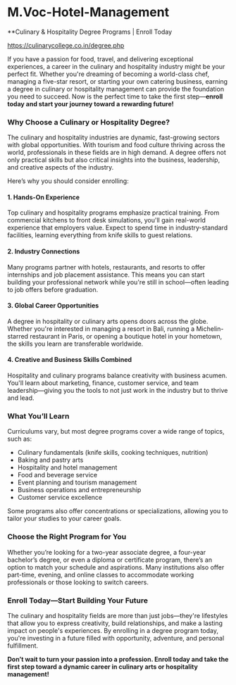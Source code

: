 # M.Voc-Hotel-Management


**Culinary & Hospitality Degree Programs | Enroll Today

https://culinarycollege.co.in/degree.php

If you have a passion for food, travel, and delivering exceptional experiences, a career in the culinary and hospitality industry might be your perfect fit. Whether you're dreaming of becoming a world-class chef, managing a five-star resort, or starting your own catering business, earning a degree in culinary or hospitality management can provide the foundation you need to succeed. Now is the perfect time to take the first step—**enroll today and start your journey toward a rewarding future!**

### Why Choose a Culinary or Hospitality Degree?

The culinary and hospitality industries are dynamic, fast-growing sectors with global opportunities. With tourism and food culture thriving across the world, professionals in these fields are in high demand. A degree offers not only practical skills but also critical insights into the business, leadership, and creative aspects of the industry.

Here’s why you should consider enrolling:

#### 1. **Hands-On Experience**

Top culinary and hospitality programs emphasize practical training. From commercial kitchens to front desk simulations, you'll gain real-world experience that employers value. Expect to spend time in industry-standard facilities, learning everything from knife skills to guest relations.

#### 2. **Industry Connections**

Many programs partner with hotels, restaurants, and resorts to offer internships and job placement assistance. This means you can start building your professional network while you're still in school—often leading to job offers before graduation.

#### 3. **Global Career Opportunities**

A degree in hospitality or culinary arts opens doors across the globe. Whether you're interested in managing a resort in Bali, running a Michelin-starred restaurant in Paris, or opening a boutique hotel in your hometown, the skills you learn are transferable worldwide.

#### 4. **Creative and Business Skills Combined**

Hospitality and culinary programs balance creativity with business acumen. You'll learn about marketing, finance, customer service, and team leadership—giving you the tools to not just work in the industry but to thrive and lead.

### What You’ll Learn

Curriculums vary, but most degree programs cover a wide range of topics, such as:

* Culinary fundamentals (knife skills, cooking techniques, nutrition)
* Baking and pastry arts
* Hospitality and hotel management
* Food and beverage service
* Event planning and tourism management
* Business operations and entrepreneurship
* Customer service excellence

Some programs also offer concentrations or specializations, allowing you to tailor your studies to your career goals.

### Choose the Right Program for You

Whether you’re looking for a two-year associate degree, a four-year bachelor’s degree, or even a diploma or certificate program, there’s an option to match your schedule and aspirations. Many institutions also offer part-time, evening, and online classes to accommodate working professionals or those looking to switch careers.

### Enroll Today—Start Building Your Future

The culinary and hospitality fields are more than just jobs—they're lifestyles that allow you to express creativity, build relationships, and make a lasting impact on people's experiences. By enrolling in a degree program today, you're investing in a future filled with opportunity, adventure, and personal fulfillment.

**Don’t wait to turn your passion into a profession. Enroll today and take the first step toward a dynamic career in culinary arts or hospitality management!**

